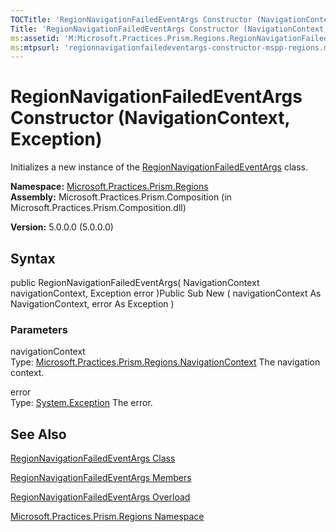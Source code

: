 ```yaml
---
TOCTitle: 'RegionNavigationFailedEventArgs Constructor (NavigationContext, Exception)'
Title: 'RegionNavigationFailedEventArgs Constructor (NavigationContext, Exception) (Microsoft.Practices.Prism.Regions)'
ms:assetid: 'M:Microsoft.Practices.Prism.Regions.RegionNavigationFailedEventArgs.\#ctor(Microsoft.Practices.Prism.Regions.NavigationContext,System.Exception)'
ms:mtpsurl: 'regionnavigationfailedeventargs-constructor-mspp-regions.md'
---
```


# RegionNavigationFailedEventArgs Constructor (NavigationContext, Exception)

Initializes a new instance of the [RegionNavigationFailedEventArgs](https://msdn.microsoft.com/library/microsoft.practices.prism.regions.regionnavigationfailedeventargs) class.

**Namespace:** [Microsoft.Practices.Prism.Regions](https://msdn.microsoft.com/library/microsoft.practices.prism.regions)
**Assembly:** Microsoft.Practices.Prism.Composition (in Microsoft.Practices.Prism.Composition.dll)

**Version:** 5.0.0.0 (5.0.0.0)

## Syntax
public RegionNavigationFailedEventArgs( NavigationContext navigationContext, Exception error )Public Sub New ( navigationContext As NavigationContext, error As Exception )

### Parameters

navigationContext  
Type: [Microsoft.Practices.Prism.Regions.NavigationContext](https://msdn.microsoft.com/library/microsoft.practices.prism.regions.navigationcontext)
The navigation context.

error  
Type: [System.Exception](http://msdn.microsoft.com/en-us/library/c18k6c59)
The error.

## See Also
[RegionNavigationFailedEventArgs Class](https://msdn.microsoft.com/library/microsoft.practices.prism.regions.regionnavigationfailedeventargs)

[RegionNavigationFailedEventArgs Members](https://msdn.microsoft.com/allmembers.t:microsoft.practices.prism.regions.regionnavigationfailedeventargs)

[RegionNavigationFailedEventArgs Overload](https://msdn.microsoft.com/overload:microsoft.practices.prism.regions.regionnavigationfailedeventargs.)

[Microsoft.Practices.Prism.Regions Namespace](https://msdn.microsoft.com/library/microsoft.practices.prism.regions)
